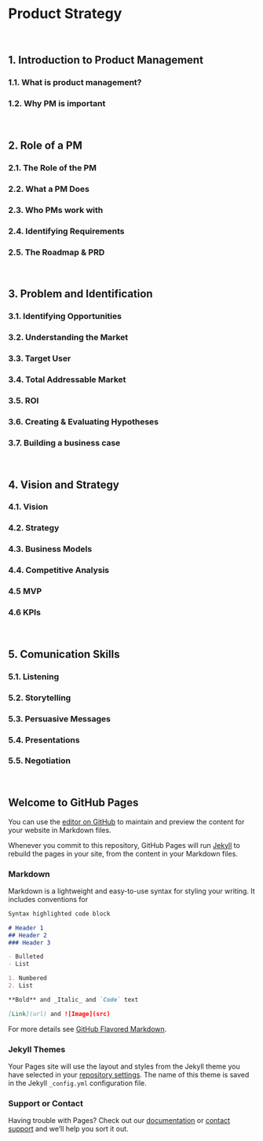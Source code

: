 # Product Strategy
<br>

## 1. Introduction to Product Management
### 1.1. What is product management?
### 1.2. Why PM is important
<br>

## 2. Role of a PM
### 2.1. The Role of the PM
### 2.2. What a PM Does
### 2.3. Who PMs work with
### 2.4. Identifying Requirements
### 2.5. The Roadmap & PRD
<br>

## 3. Problem and Identification
### 3.1. Identifying Opportunities
### 3.2. Understanding the Market
### 3.3. Target User
### 3.4. Total Addressable Market
### 3.5. ROI
### 3.6. Creating & Evaluating Hypotheses
### 3.7. Building a business case
<br>

## 4. Vision and Strategy
### 4.1. Vision
### 4.2. Strategy
### 4.3. Business Models
### 4.4. Competitive Analysis
### 4.5 MVP
### 4.6 KPIs
<br>

## 5. Comunication Skills
### 5.1. Listening
### 5.2. Storytelling
### 5.3. Persuasive Messages
### 5.4. Presentations
### 5.5. Negotiation
<br>



## Welcome to GitHub Pages

You can use the [editor on GitHub](https://github.com/iolucas/productstrategy/edit/master/index.md) to maintain and preview the content for your website in Markdown files.

Whenever you commit to this repository, GitHub Pages will run [Jekyll](https://jekyllrb.com/) to rebuild the pages in your site, from the content in your Markdown files.

### Markdown

Markdown is a lightweight and easy-to-use syntax for styling your writing. It includes conventions for

```markdown
Syntax highlighted code block

# Header 1
## Header 2
### Header 3

- Bulleted
- List

1. Numbered
2. List

**Bold** and _Italic_ and `Code` text

[Link](url) and ![Image](src)
```

For more details see [GitHub Flavored Markdown](https://guides.github.com/features/mastering-markdown/).

### Jekyll Themes

Your Pages site will use the layout and styles from the Jekyll theme you have selected in your [repository settings](https://github.com/iolucas/productstrategy/settings). The name of this theme is saved in the Jekyll `_config.yml` configuration file.

### Support or Contact

Having trouble with Pages? Check out our [documentation](https://help.github.com/categories/github-pages-basics/) or [contact support](https://github.com/contact) and we’ll help you sort it out.
